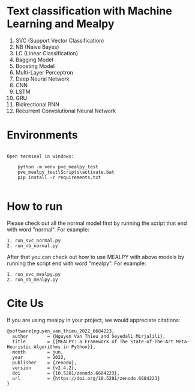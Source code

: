 
# Text classification with Machine Learning and Mealpy

1. SVC (Support Vector Classification)
2. NB (Naive Bayes)
3. LC (Linear Classification)
4. Bagging Model
5. Boosting Model
6. Multi-Layer Perceptron
7. Deep Neural Network
8. CNN
9. LSTM
10. GRU
11. Bidirectional RNN
12. Recurrent Convolutional Neural Network


# Environments

```code 

Open terminal in windows:

    python -m venv pve_mealpy_test
    pve_mealpy_test\Scripts\activate.bat
    pip install -r requirements.txt
    
```


# How to run

Please check out all the normal model first by running the script that end with word "normal". For example:

```code 
1. run_svc_normal.py
2. run_nb_normal.py
```

After that you can check out how to use MEALPY with above models by running the script end with word "mealpy". For 
example:

```code 
1. run_svc_mealpy.py
2. run_nb_mealpy.py
```



# Cite Us

If you are using mealpy in your project, we would appreciate citations:

```code 
@software{nguyen_van_thieu_2022_6684223,
  author       = {Nguyen Van Thieu and Seyedali Mirjalili},
  title        = {{MEALPY: a Framework of The State-of-The-Art Meta-Heuristic Algorithms in Python}},
  month        = jun,
  year         = 2022,
  publisher    = {Zenodo},
  version      = {v2.4.2},
  doi          = {10.5281/zenodo.6684223},
  url          = {https://doi.org/10.5281/zenodo.6684223}
}
```


